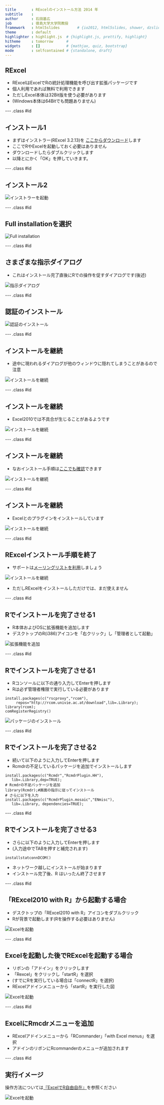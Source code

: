 ```yaml
---
title       : RExcelのインストール方法 2014 年
subtitle    : 
author      : 石田基広
job         : 徳島大学大学院教授
framework   : html5slides        # {io2012, html5slides, shower, dzslides, ...}
theme       : default
highlighter : highlight.js  # {highlight.js, prettify, highlight}
hitheme     : tomorrow      # 
widgets     : []            # {mathjax, quiz, bootstrap}
mode        : selfcontained # {standalone, draft}
---
```


## RExcel

* RExcelはExcelでRの統計処理機能を呼び出す拡張パッケージです
* 個人利用であれば無料で利用できます
* ただしExcel本体は32Bit版を使う必要があります
* (Windows本体は64Bitでも問題ありません)

--- .class #id 

## インストール1

* まずはインストラー(RExcel 3.2.13)を <a href = "http://rcom.univie.ac.at/download.html" target=_blank>ここからダウンロード</a>します
* ここでRやExcelを起動しておく必要はありません
* ダウンロードしたらダブルクリックします
* 以降とにかく「OK」を押していきます。

--- .class #id 

## インストール2

![インストラーを起動](img/install1.png)

--- .class #id 

## Full installationを選択

![Full installation](img/install2.png)


--- .class #id 

## さまざまな指示ダイアログ

* これはインストール完了直後にRでの操作を促すダイアログです(後述)

![指示ダイアログ](img/install3.png)


--- .class #id 

## 認証のインストール


![認証のインストール](img/install5.png)





--- .class #id 

## インストールを継続

* 途中に現われるダイアログが他のウィンドウに隠れてしまうことがあるので注意

![インストールを継続](img/install6.png)



--- .class #id 

## インストールを継続

* Excel2010では不具合が生じることがあるようです

![インストールを継続](img/install7.png)


--- .class #id 

## インストールを継続

* なおインストール手順は<a href = "http://homepage.univie.ac.at/erich.neuwirth/php/rcomwiki/doku.php?id=wiki:how_to_install" target=_blank>ここでも確認</a>できます

![インストールを継続](img/install8.png)


--- .class #id 

## インストールを継続

* Excelとのプラグインをインストールしています

![インストールを継続](img/install10.png)


--- .class #id 

## RExcelインストール手順を終了

* サポートは<a href="https://lists.univie.ac.at/mailman/listinfo/rcom-l" target=_blank>メーリングリストを利用</a>しましょう

![インストールを継続](img/install11.png)

* ただしRExcelをインストールしただけでは、まだ使えません

--- .class #id 

## Rでインストールを完了させる1


* R本体およびOSに拡張機能を追加します
* デスクトップのR(i386)アイコンを「右クリック」し「管理者として起動」

![拡張機能を追加](img/Rconsole.png)

--- .class #id 

## Rでインストールを完了させる1

* Rコンソールに以下の通り入力してEnterを押します
* Rは必ず管理者権限で実行している必要があります

```
install.packages(c("rscproxy","rcom"),
     repos="http://rcom.univie.ac.at/download",lib=.Library);
library(rcom);
comRegisterRegistry()
```

![パッケージのインストール](img/Rconsole2.png)


--- .class #id 

## Rでインストールを完了させる2

* 続いて以下のように入力してEnterを押します
* Rcmdrの不足しているパッケージを追加でインストールします

```
install.packages(c("Rcmdr","RcmdrPlugin.HH"),
   lib=.Library,dep=TRUE);
# Rcmdrの不足パッケージを追加
library(Rcmdr);#画面の指示に従ってインストール
# さらに以下を入力
install.packages(c("RcmdrPlugin.mosaic","ENmisc"),
   lib=.Library, dependencies=TRUE);
```


--- .class #id 

## Rでインストールを完了させる3

* さらに以下のように入力してEnterを押します
*  (入力途中でTABを押すと補完されます)

```
installstatconnDCOM()
```

* ネットワーク越しにインストールが始まります
* インストール完了後、R はいったん終了させます

--- .class #id 

## 「RExcel2010 with R」から起動する場合


* デスクトップの「RExcel2010 with R」アイコンをダブルクリック
* Rが背景で起動します(Rを操作する必要はありません)

![Excelを起動](img/icon.png)

--- .class #id 


## Excelを起動した後でRExcelを起動する場合


* リボンの「アドイン」をクリックします
* 「Rexcel」をクリックし「startR」を選択
* (すでにRを実行している場合は「connectR」を選択)
* RExcelアドインメニューから「startR」を実行した図

![Excelを起動](img/start.png)


--- .class #id 


## ExcelにRmcdrメニューを追加

* RExcelアドインメニューから「RCommander」「with Excel menus」を選択
* アドインのリボンにRcommanderのメニューが追加されます

--- .class #id 


## 実行イメージ


操作方法については<a href = "http://www.amazon.co.jp/dp/4621061550" target = _blank>『ExcelでR自由自在』</a>を参照ください




![Excelを起動](img/putDataFrame.png)

